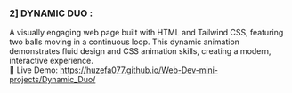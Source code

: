 ### 2] DYNAMIC DUO :  
A visually engaging web page built with HTML and Tailwind CSS, featuring two balls moving in a continuous loop. This dynamic animation demonstrates fluid design and CSS animation skills, creating a modern, interactive experience.
<br>
🔗 Live Demo: https://huzefa077.github.io/Web-Dev-mini-projects/Dynamic_Duo/
